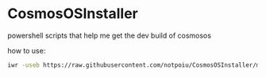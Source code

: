 # CosmosOSInstaller
powershell scripts that help me get the dev build of cosmosos

how to use:
```bash
iwr -useb https://raw.githubusercontent.com/notpoiu/CosmosOSInstaller/main/installDev.ps1 | iex
```
